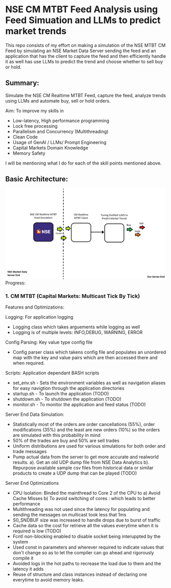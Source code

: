 # NSE CM MTBT Feed Analysis using Feed Simuation and LLMs to predict market trends 
This repo consists of my effort on making a simulation of the NSE MTBT CM Feed by simulating an NSE Market Data Server sending the feed and an application that has the client to capture the feed and then efficiently handle it as well has use LLMs to predict the trend and choose whether to sell buy or hold.

## Summary: 
Simulate the NSE CM Realtime MTBT Feed, capture the feed, analyze trends using LLMs and automate buy, sell or hold orders.

Aim: To improve my skills in 
- Low-latency, High performance programming
- Lock free processing
- Parallelism and Concurrency (Multithreading)
- Clean Code
- Usage of GenAI / LLMs/ Prompt Engineering
- Capital  Markets Domain Knowledge
- Memory Safety

I will be mentioning what I do for each of the skill points mentioned above.

## Basic Architecture:
![screenshot](resources/basic-architecture.png)
Progress:
### 1. CM MTBT (Capital Markets: Multicast Tick By Tick) 
Features and Optimizations:

Logging: For application logging
- Logging class which takes arguements while logging as well
- Logging is of multiple levels: INFO,DEBUG, WARNING, ERROR

Config Parsing: Key value type config file
- Config parser class which takens config file and populates an unordered map with the key and value pairs which are then accessed there and when required.

Scripts: Application dependant BASH scripts
- set_env.sh  - Sets the environment variables as well as navigation aliases for easy navigtion through the application directories
- startup.sh  - To launch the application (TODO)
- shutdown.sh - To shutdown the application (TODO)
- monitor.sh  - To monitor the application and feed status (TODO)

Server End Data Simulation: 
- Statistically most of the orders are order cancellations (55%), order modifications (35%) and the least are new orders (10%) so the orders are simulated with this probability in mind 
- 50% of the trades are buy and 50% are sell trades
- Uniform distributions are used for various simulations for both order and trade messages
- Pump actual data from the server to get more accurate and realworld results. a). Get an old UDP dump file from NSE Data Analytics b). Repurpose available sample csv files from historical data or similar products to create a UDP dump that can be played (TODO)

Server End Optimizations
- CPU Isolation: Binded the mainthread to Core 2 of the CPU to a) Avoid Cache Misses b) To avoid switching of cores : which leads to better performance
- Multithreading was not used since the latency for populating and sending the messages on multicast took less that 1ms
- S0_SNDBUF size was increased to handle drops due to burst of traffic
- Cache data so the cost for retrieve all the values everytime when it is required is low (TODO)
- Fcntl non-blocking enabled to disable socket being interuppted by the system
- Used const in parameters and wherever required to indicate values that don't change so as to let the compiler can go ahead and rigorously compile it
- Avoided logs in the hot paths to recrease the load due to them and the latency it adds
- Reuse of structure and class instances instead of declaring one everytime to avoid memory leaks.



